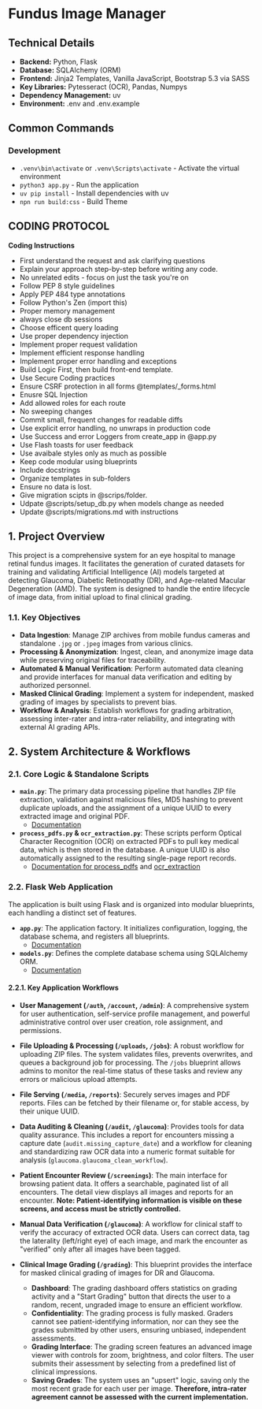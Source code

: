 # Fundus Image Manager


##  Technical Details

- **Backend:** Python, Flask
- **Database:** SQLAlchemy (ORM)
- **Frontend:** Jinja2 Templates, Vanilla JavaScript, Bootstrap 5.3 via SASS
- **Key Libraries:** Pytesseract (OCR), Pandas, Numpys
- **Dependency Management:** uv
- **Environment:**  .env and .env.example


##  Common Commands
### Development
- `.venv\bin\activate` or `.venv\Scripts\activate` - Activate the virtual environment
- `python3 app.py` - Run the application 
- `uv pip install` - Install dependencies with uv
- `npn run build:css` - Build Theme 


## CODING PROTOCOL ##
**Coding Instructions**
- First understand the request and ask clarifying questions
- Explain your approach step-by-step before writing any code.
- No unrelated edits - focus on just the task you're on
- Follow PEP 8 style guidelines
- Apply PEP 484 type annotations
- Follow Python's Zen (import this)
- Proper memory management
- always close db sessions
- Choose efficent query loading
- Use proper dependency injection
- Implement proper request validation
- Implement efficient response handling
- Implement proper error handling and exceptions
- Build Logic First, then build front-end template. 
- Use Secure Coding practices
- Ensure CSRF protection in all forms  @templates/_forms.html   
- Enusre SQL Injection 
- Add allowed roles for each route
- No sweeping changes
- Commit small, frequent changes for readable diffs
- Use explicit error handling, no unwraps in production code
- Use Success and error Loggers from create_app  in @app.py 
- Use Flash toasts for user feedback
- Use avaibale styles only as much as possible
- Keep code modular using blueprints
- Include docstrings 
- Organize templates in sub-folders
- Ensure no data is lost.
- Give migration scipts in @scrips/folder. 
- Udpate @scripts/setup_db.py when models change as needed
- Update @scripts/migrations.md with instructions


## 1. Project Overview

This project is a comprehensive system for an eye hospital to manage retinal fundus images. It facilitates the generation of curated datasets for training and validating Artificial Intelligence (AI) models targeted at detecting Glaucoma, Diabetic Retinopathy (DR), and Age-related Macular Degeneration (AMD). The system is designed to handle the entire lifecycle of image data, from initial upload to final clinical grading.

### 1.1. Key Objectives

- **Data Ingestion**: Manage ZIP archives from mobile fundus cameras and standalone `.jpg` or `.jpeg` images from various clinics.
- **Processing & Anonymization**: Ingest, clean, and anonymize image data while preserving original files for traceability.
- **Automated & Manual Verification**: Perform automated data cleaning and provide interfaces for manual data verification and editing by authorized personnel.
- **Masked Clinical Grading**: Implement a system for independent, masked grading of images by specialists to prevent bias.
- **Workflow & Analysis**: Establish workflows for grading arbitration, assessing inter-rater and intra-rater reliability, and integrating with external AI grading APIs.

## 2. System Architecture & Workflows

### 2.1. Core Logic & Standalone Scripts

- **`main.py`**: The primary data processing pipeline that handles ZIP file extraction, validation against malicious files, MD5 hashing to prevent duplicate uploads, and the assignment of a unique UUID to every extracted image and original PDF.
  - [Documentation](docs/main.md)
- **`process_pdfs.py` & `ocr_extraction.py`**: These scripts perform Optical Character Recognition (OCR) on extracted PDFs to pull key medical data, which is then stored in the database. A unique UUID is also automatically assigned to the resulting single-page report records.
  - [Documentation for process_pdfs](docs/process_pdfs.md) and [ocr_extraction](docs/ocr_extraction.md)

### 2.2. Flask Web Application

The application is built using Flask and is organized into modular blueprints, each handling a distinct set of features.

- **`app.py`**: The application factory. It initializes configuration, logging, the database schema, and registers all blueprints.
  - [Documentation](docs/app.md)
- **`models.py`**: Defines the complete database schema using SQLAlchemy ORM.
  - [Documentation](docs/models.md)

#### 2.2.1. Key Application Workflows

- **User Management (`/auth`, `/account`, `/admin`)**: A comprehensive system for user authentication, self-service profile management, and powerful administrative control over user creation, role assignment, and permissions.

- **File Uploading & Processing (`/uploads`, `/jobs`)**: A robust workflow for uploading ZIP files. The system validates files, prevents overwrites, and queues a background job for processing. The `/jobs` blueprint allows admins to monitor the real-time status of these tasks and review any errors or malicious upload attempts.

- **File Serving (`/media`, `/reports`)**: Securely serves images and PDF reports. Files can be fetched by their filename or, for stable access, by their unique UUID.

- **Data Auditing & Cleaning (`/audit`, `/glaucoma`)**: Provides tools for data quality assurance. This includes a report for encounters missing a capture date (`audit.missing_capture_date`) and a workflow for cleaning and standardizing raw OCR data into a numeric format suitable for analysis (`glaucoma.glaucoma_clean_workflow`).

- **Patient Encounter Review (`/screenings`)**: The main interface for browsing patient data. It offers a searchable, paginated list of all encounters. The detail view displays all images and reports for an encounter. **Note: Patient-identifying information is visible on these screens, and access must be strictly controlled.**

- **Manual Data Verification (`/glaucoma`)**: A workflow for clinical staff to verify the accuracy of extracted OCR data. Users can correct data, tag the laterality (left/right eye) of each image, and mark the encounter as "verified" only after all images have been tagged.

- **Clinical Image Grading (`/grading`)**: This blueprint provides the interface for masked clinical grading of images for DR and Glaucoma.
    - **Dashboard**: The grading dashboard offers statistics on grading activity and a "Start Grading" button that directs the user to a random, recent, ungraded image to ensure an efficient workflow.
    - **Confidentiality**: The grading process is fully masked. Graders cannot see patient-identifying information, nor can they see the grades submitted by other users, ensuring unbiased, independent assessments.
    - **Grading Interface**: The grading screen features an advanced image viewer with controls for zoom, brightness, and color filters. The user submits their assessment by selecting from a predefined list of clinical impressions.
    - **Saving Grades**: The system uses an "upsert" logic, saving only the most recent grade for each user per image. **Therefore, intra-rater agreement cannot be assessed with the current implementation.**
